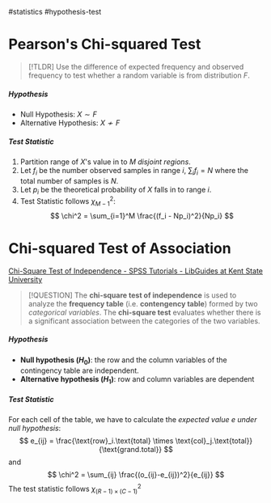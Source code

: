 #statistics #hypothesis-test  


# Pearson's Chi-squared Test

>[!TLDR]
>Use the difference of expected frequency and observed frequency to test whether a random variable is from distribution $F$.


##### Hypothesis
- Null Hypothesis: $X \sim F$ 
- Alternative Hypothesis: $X \not \sim F$


##### Test Statistic

1. Partition range of $X$'s value in to $M$ _disjoint regions_.
2. Let $f_i$ be the number observed samples in range $i$,  $\sum_i f_i = N$  where the total number of samples is $N$.
3. Let $p_i$ be the theoretical probability of $X$ falls in to range $i$.
4. Test Statistic follows $\chi^2_{M-1}$:
$$
\chi^2 = \sum_{i=1}^M \frac{(f_i - Np_i)^2}{Np_i}
$$



# Chi-squared Test of Association

[Chi-Square Test of Independence - SPSS Tutorials - LibGuides at Kent State University](https://libguides.library.kent.edu/spss/chisquare)

>[!QUESTION]
The **chi-square test of independence** is used to analyze the **frequency table** (i.e. **contengency table**) formed by two _categorical variables_. The **chi-square test** evaluates whether there is a significant association between the categories of the two variables.


##### Hypothesis

-   **Null hypothesis ($H_0$)**: the row and the column variables of the contingency table are independent.
-   **Alternative hypothesis ($H_1$)**: row and column variables are dependent


##### Test Statistic

For each cell of the table, we have to calculate the _expected value $e$ under null hypothesis_:
$$
e_{ij} = \frac{\text{row}_i.\text{total} \times \text{col}_j.\text{total}}{\text{grand.total}}
$$
and
$$
\chi^2 = \sum_{ij} \frac{(o_{ij}-e_{ij})^2}{e_{ij}}
$$
The test statistic follows $\chi^2_{(R-1)\times(C-1)}$
